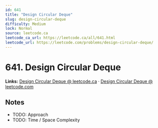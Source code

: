 ```yaml
--- 
id: 641
title: "Design Circular Deque"
slug: design-circular-deque
difficulty: Medium
lock: Normal
source: leetcode.ca
leetcode_ca_url: https://leetcode.ca/all/641.html
leetcode_url: https://leetcode.com/problems/design-circular-deque/
---
```


# 641. Design Circular Deque

**Links:** [Design Circular Deque @ leetcode.ca](https://leetcode.ca/all/641.html) · [Design Circular Deque @ leetcode.com](https://leetcode.com/problems/design-circular-deque/)

## Notes
- TODO: Approach
- TODO: Time / Space Complexity
